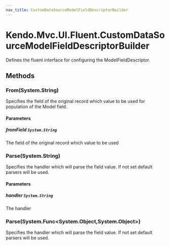 ```yaml
---
nav_title: CustomDataSourceModelFieldDescriptorBuilder
---
```


# Kendo.Mvc.UI.Fluent.CustomDataSourceModelFieldDescriptorBuilder
Defines the fluent interface for configuring the ModelFieldDescriptor.




## Methods


### From(System.String)
Specifies the field of the original record which value to be used for population of the Model field.


#### Parameters

##### fromField `System.String`
The field of the original record which value to be used





### Parse(System.String)
Specifies the handler which will parse the field value. If not set default parsers will be used.


#### Parameters

##### handler `System.String`
The handler





### Parse(System.Func\<System.Object,System.Object\>)
Specifies the handler which will parse the field value. If not set default parsers will be used.






